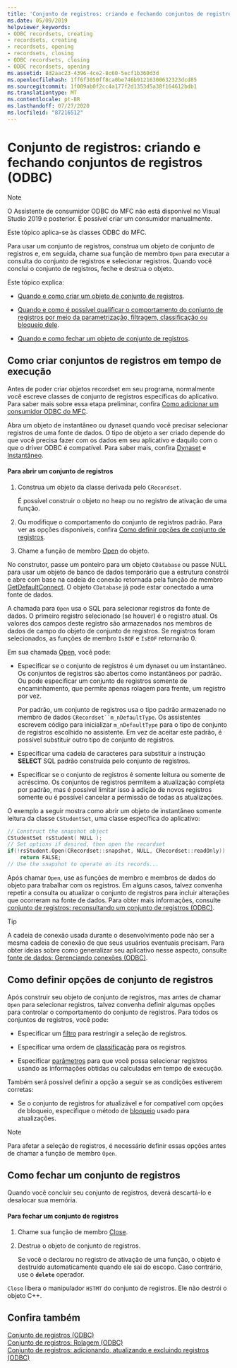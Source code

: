 ```yaml
---
title: 'Conjunto de registros: criando e fechando conjuntos de registros (ODBC)'
ms.date: 05/09/2019
helpviewer_keywords:
- ODBC recordsets, creating
- recordsets, creating
- recordsets, opening
- recordsets, closing
- ODBC recordsets, closing
- ODBC recordsets, opening
ms.assetid: 8d2aac23-4396-4ce2-8c60-5ecf1b360d3d
ms.openlocfilehash: 1ff6f3050ff8ca0be746b91216300632323dcd85
ms.sourcegitcommit: 1f009ab0f2cc4a177f2d1353d5a38f164612bdb1
ms.translationtype: MT
ms.contentlocale: pt-BR
ms.lasthandoff: 07/27/2020
ms.locfileid: "87216512"
---
```

# <a name="recordset-creating-and-closing-recordsets-odbc"></a>Conjunto de registros: criando e fechando conjuntos de registros (ODBC)

> [!NOTE]
> O Assistente de consumidor ODBC do MFC não está disponível no Visual Studio 2019 e posterior. É possível criar um consumidor manualmente.

Este tópico aplica-se às classes ODBC do MFC.

Para usar um conjunto de registros, construa um objeto de conjunto de registros e, em seguida, chame sua função de membro `Open` para executar a consulta do conjunto de registros e selecionar registros. Quando você conclui o conjunto de registros, feche e destrua o objeto.

Este tópico explica:

- [Quando e como criar um objeto de conjunto de registros](#_core_creating_recordsets_at_run_time).

- [Quando e como é possível qualificar o comportamento do conjunto de registros por meio da parametrização, filtragem, classificação ou bloqueio dele](#_core_setting_recordset_options).

- [Quando e como fechar um objeto de conjunto de registros](#_core_closing_a_recordset).

## <a name="creating-recordsets-at-run-time"></a><a name="_core_creating_recordsets_at_run_time"></a> Como criar conjuntos de registros em tempo de execução

Antes de poder criar objetos recordset em seu programa, normalmente você escreve classes de conjunto de registros específicas do aplicativo. Para saber mais sobre essa etapa preliminar, confira [Como adicionar um consumidor ODBC do MFC](../../mfc/reference/adding-an-mfc-odbc-consumer.md).

Abra um objeto de instantâneo ou dynaset quando você precisar selecionar registros de uma fonte de dados. O tipo de objeto a ser criado depende do que você precisa fazer com os dados em seu aplicativo e daquilo com o que o driver ODBC é compatível. Para saber mais, confira [Dynaset](../../data/odbc/dynaset.md) e [Instantâneo](../../data/odbc/snapshot.md).

#### <a name="to-open-a-recordset"></a>Para abrir um conjunto de registros

1. Construa um objeto da classe derivada pelo `CRecordset`.

   É possível construir o objeto no heap ou no registro de ativação de uma função.

1. Ou modifique o comportamento do conjunto de registros padrão. Para ver as opções disponíveis, confira [Como definir opções de conjunto de registros](#_core_setting_recordset_options).

1. Chame a função de membro [Open](../../mfc/reference/crecordset-class.md#open) do objeto.

No construtor, passe um ponteiro para um objeto `CDatabase` ou passe NULL para usar um objeto de banco de dados temporário que a estrutura constrói e abre com base na cadeia de conexão retornada pela função de membro [GetDefaultConnect](../../mfc/reference/crecordset-class.md#getdefaultconnect). O objeto `CDatabase` já pode estar conectado a uma fonte de dados.

A chamada para `Open` usa o SQL para selecionar registros da fonte de dados. O primeiro registro selecionado (se houver) é o registro atual. Os valores dos campos deste registro são armazenados nos membros de dados de campo do objeto de conjunto de registros. Se registros foram selecionados, as funções de membro `IsBOF` e `IsEOF` retornarão 0.

Em sua chamada [Open](../../mfc/reference/crecordset-class.md#open), você pode:

- Especificar se o conjunto de registros é um dynaset ou um instantâneo. Os conjuntos de registros são abertos como instantâneos por padrão. Ou pode especificar um conjunto de registros somente de encaminhamento, que permite apenas rolagem para frente, um registro por vez.

   Por padrão, um conjunto de registros usa o tipo padrão armazenado no membro de dados `CRecordset``m_nDefaultType`. Os assistentes escrevem código para inicializar `m_nDefaultType` para o tipo de conjunto de registros escolhido no assistente. Em vez de aceitar este padrão, é possível substituir outro tipo de conjunto de registros.

- Especificar uma cadeia de caracteres para substituir a instrução **SELECT** SQL padrão construída pelo conjunto de registros.

- Especificar se o conjunto de registros é somente leitura ou somente de acréscimo. Os conjuntos de registros permitem a atualização completa por padrão, mas é possível limitar isso à adição de novos registros somente ou é possível cancelar a permissão de todas as atualizações.

O exemplo a seguir mostra como abrir um objeto de instantâneo somente leitura da classe `CStudentSet`, uma classe específica do aplicativo:

```cpp
// Construct the snapshot object
CStudentSet rsStudent( NULL );
// Set options if desired, then open the recordset
if(!rsStudent.Open(CRecordset::snapshot, NULL, CRecordset::readOnly))
    return FALSE;
// Use the snapshot to operate on its records...
```

Após chamar `Open`, use as funções de membro e membros de dados do objeto para trabalhar com os registros. Em alguns casos, talvez convenha repetir a consulta ou atualizar o conjunto de registros para incluir alterações que ocorreram na fonte de dados. Para obter mais informações, consulte [conjunto de registros: reconsultando um conjunto de registros (ODBC)](../../data/odbc/recordset-requerying-a-recordset-odbc.md).

> [!TIP]
> A cadeia de conexão usada durante o desenvolvimento pode não ser a mesma cadeia de conexão de que seus usuários eventuais precisam. Para obter ideias sobre como generalizar seu aplicativo nesse aspecto, consulte [fonte de dados: Gerenciando conexões (ODBC)](../../data/odbc/data-source-managing-connections-odbc.md).

## <a name="setting-recordset-options"></a><a name="_core_setting_recordset_options"></a> Como definir opções de conjunto de registros

Após construir seu objeto de conjunto de registros, mas antes de chamar `Open` para selecionar registros, talvez convenha definir algumas opções para controlar o comportamento do conjunto de registros. Para todos os conjuntos de registros, você pode:

- Especificar um [filtro](../../data/odbc/recordset-filtering-records-odbc.md) para restringir a seleção de registros.

- Especificar uma ordem de [classificação](../../data/odbc/recordset-sorting-records-odbc.md) para os registros.

- Especificar [parâmetros](../../data/odbc/recordset-parameterizing-a-recordset-odbc.md) para que você possa selecionar registros usando as informações obtidas ou calculadas em tempo de execução.

Também será possível definir a opção a seguir se as condições estiverem corretas:

- Se o conjunto de registros for atualizável e for compatível com opções de bloqueio, especifique o método de [bloqueio](../../data/odbc/recordset-locking-records-odbc.md) usado para atualizações.

> [!NOTE]
> Para afetar a seleção de registros, é necessário definir essas opções antes de chamar a função de membro `Open`.

## <a name="closing-a-recordset"></a><a name="_core_closing_a_recordset"></a> Como fechar um conjunto de registros

Quando você concluir seu conjunto de registros, deverá descartá-lo e desalocar sua memória.

#### <a name="to-close-a-recordset"></a>Para fechar um conjunto de registros

1. Chame sua função de membro [Close](../../mfc/reference/crecordset-class.md#close).

1. Destrua o objeto de conjunto de registros.

   Se você o declarou no registro de ativação de uma função, o objeto é destruído automaticamente quando ele sai do escopo. Caso contrário, use o **`delete`** operador.

`Close` libera o manipulador `HSTMT` do conjunto de registros. Ele não destrói o objeto C++.

## <a name="see-also"></a>Confira também

[Conjunto de registros (ODBC)](../../data/odbc/recordset-odbc.md)<br/>
[Conjunto de registros: Rolagem (ODBC)](../../data/odbc/recordset-scrolling-odbc.md)<br/>
[Conjunto de registros: adicionando, atualizando e excluindo registros (ODBC)](../../data/odbc/recordset-adding-updating-and-deleting-records-odbc.md)
